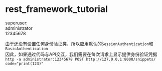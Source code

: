 # rest_framework_tutorial
superuser:  
 administrator  
 12345678  

由于还没有设置任何身份验证类，所以应用默认的`SessionAuthentication`和`BasicAuthentication`  
因此，如果通过代码与API交互，我们需要在每次请求上显示提供身份验证凭据  
`http -a administrator:12345678 POST http://127.0.0.1:8000/snippets/ code="print(123)"`  
